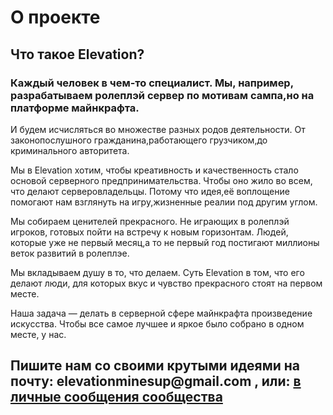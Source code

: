 # О проекте  

## Что такое Elevation?  

### Каждый человек в чем-то специалист. Мы, например, разрабатываем ролеплэй сервер по мотивам сампа,но на платформе майнкрафта.



И будем исчисляться во множестве разных родов деятельности. От законопослушного гражданина,работающего грузчиком,до криминального авторитета.



Мы в Elevation хотим, чтобы креативность и качественность стало основой серверного предпринимательства. Чтобы оно жило во всем, что делают серверовладельцы. Потому что идея,её воплощение помогают нам взглянуть на игру,жизненные реалии под другим углом.



Мы собираем ценителей прекрасного. Не играющих в ролеплэй игроков, готовых пойти на встречу к новым горизонтам. Людей, которые уже не первый месяц,а то не первый год постигают миллионы веток развитий в ролеплэе.



Мы вкладываем душу в то, что делаем. Суть Elevation в том, что его делают люди, для которых вкус и чувство прекрасного стоят на первом месте.



Наша задача — делать в серверной сфере майнкрафта произведение искусства. Чтобы все самое лучшее и яркое было собрано в одном месте, у нас. 


## Пишите нам со своими крутыми идеями на почту: __elevationminesup@gmail.com__ , или: __[в личные сообщения сообщества](https://vk.me/elevation_mine "лс группы")__



